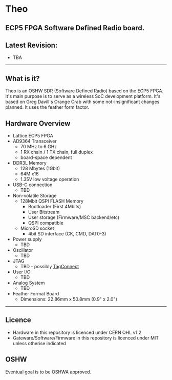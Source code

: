 # Theo

## ECP5 FPGA Software Defined Radio board.
<!--- ![Front Photo](documentation/images/OrangeCrab_r0.2_front.jpeg "Front Photo") --->

## Latest Revision: 
* TBA

---

## What is it?
Theo is an OSHW SDR (Software Defined Radio) based on the ECP5 FPGA. It's main purpose is to serve as a wireless SoC development platform. It's based on Greg Davill's Orange Crab with some not-insignificant changes planned. It uses the feather form factor.

## Hardware Overview
* Lattice ECP5 FPGA
* AD9364 Transceiver
    * 70 MHz to 6 GHz
    * 1 RX chain / 1 TX chain, full duplex
    * board-space dependent
* DDR3L Memory
    * 128 Mbytes (1Gbit)
    * 64M x16
    * 1.35V low voltage operation
* USB-C connection
    * TBD
* Non-volatile Storage
    * 128Mbit QSPI FLASH Memory 
        * Bootloader (First 4Mbits)
        * User Bitstream
        * User storage (Firmware/MSC backend/etc)
        * QSPI compatible
    * MicroSD socket
        * 4bit SD interface (CK, CMD, DAT0-3)
* Power supply
    * TBD
* Oscillator
    * TBD
* JTAG
    * TBD - possibly [TagConnect](https://www.tag-connect.com/product/tc2030-ctx-nl-6-pin-no-legs-cable-with-10-pin-micro-connector-for-cortex-processors)
* User I/O
    * TBD
* Analog System
    * TBD
* Feather Format Board
    * Dimensions: 22.86mm x 50.8mm (0.9" x 2.0")

---

<!--- ![Back Photo](documentation/images/OrangeCrab_r0.2_back.jpeg "Back Photo") --->

## Licence

 * Hardware in this repository is licenced under CERN OHL v1.2
 * Gateware/Software/Firmware in this repository is licenced under MIT unless otherise indicated

## OSHW
Eventual goal is to be OSHWA approved.
<!--- This board is an OSHWA approved design: [AU000006](https://certification.oshwa.org/au000006.html) --->
